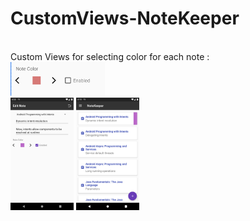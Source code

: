 # CustomViews-NoteKeeper
<br>
Custom Views for selecting color for each note :
<br>
<img alt="Ezatpanah CustomViews" src="screenshot/screenshor2.png" width="30%">
<br>
<img alt="Ezatpanah CustomViews" src="screenshot/Screenshot_1685974841.png" width="20%">
<img alt="Ezatpanah CustomViews" src="screenshot/Screenshot_1685974757.png" width="20%">
